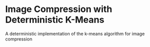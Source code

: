 # Image Compression with Deterministic K-Means

A deterministic implementation of the k-means algorithm for image compression
